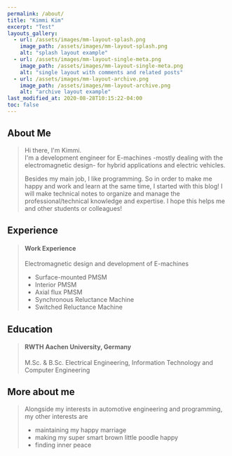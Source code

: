 ```yaml
---
permalink: /about/
title: "Kimmi Kim"
excerpt: "Test"
layouts_gallery:
  - url: /assets/images/mm-layout-splash.png
    image_path: /assets/images/mm-layout-splash.png
    alt: "splash layout example"
  - url: /assets/images/mm-layout-single-meta.png
    image_path: /assets/images/mm-layout-single-meta.png
    alt: "single layout with comments and related posts"
  - url: /assets/images/mm-layout-archive.png
    image_path: /assets/images/mm-layout-archive.png
    alt: "archive layout example"
last_modified_at: 2020-08-28T10:15:22-04:00
toc: false
---
```


About Me
--------
>Hi there, I'm Kimmi.   
>I'm a development engineer for E-machines -mostly dealing with the electromagnetic design- for hybrid applications and electric vehicles.
>
>Besides my main job, I like programming. 
>So in order to make me happy and work and learn at the same time, I started with this blog!
>I will make technical notes to organize and manage the professional/technical knowledge and expertise.
>I hope this helps me and other students or colleagues!

Experience
-------------
>#### Work Experience
>
>Electromagnetic design and development of E-machines
>- Surface-mounted PMSM
>- Interior PMSM
>- Axial flux PMSM
>- Synchronous Reluctance Machine
>- Switched Reluctance Machine

Education
---------
> #### RWTH Aachen University, Germany
>M.Sc. & B.Sc. Electrical Engineering, Information Technology and Computer Engineering

More about me
-------------
>Alongside my interests in automotive engineering and programming, my other interests are
>- maintaining my happy marriage
>- making my super smart brown little poodle happy
>- finding inner peace
